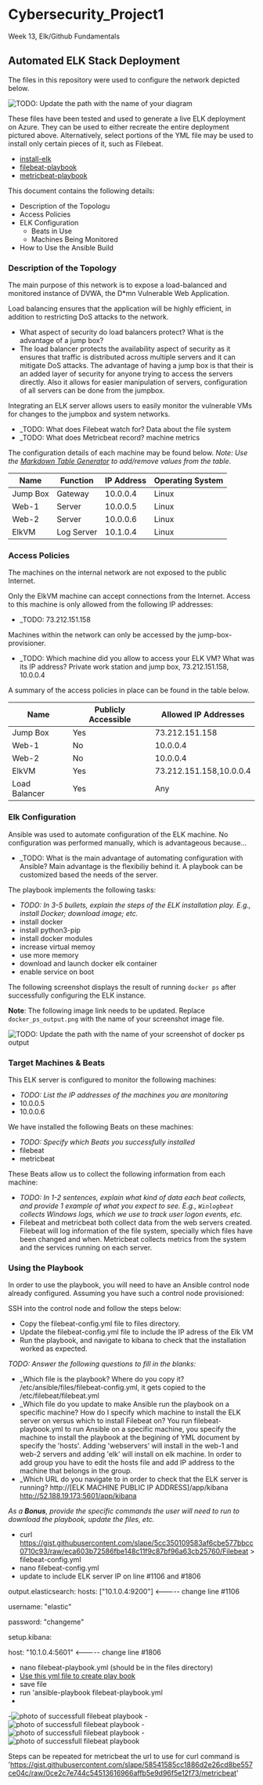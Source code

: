 # Cybersecurity_Project1
Week 13, Elk/Github Fundamentals
## Automated ELK Stack Deployment

The files in this repository were used to configure the network depicted below.
 
![TODO: Update the path with the name of your diagram](Images/Project1.png)

These files have been tested and used to generate a live ELK deployment on Azure. They can be used to either recreate the entire deployment pictured above. Alternatively, select portions of the YML file may be used to install only certain pieces of it, such as Filebeat.

  - [install-elk](https://github.com/oflore12/Cybersecurity_Project1/blob/main/Ansible/install-elk.yml)
  - [filebeat-playbook](https://github.com/oflore12/Cybersecurity_Project1/blob/main/Ansible/filebeat-playbook.yml)
  - [metricbeat-playbook](https://github.com/oflore12/Cybersecurity_Project1/blob/main/Ansible/metricbeat-playbook.yml)

This document contains the following details:
- Description of the Topologu
- Access Policies
- ELK Configuration
  - Beats in Use
  - Machines Being Monitored
- How to Use the Ansible Build


### Description of the Topology

The main purpose of this network is to expose a load-balanced and monitored instance of DVWA, the D*mn Vulnerable Web Application.

Load balancing ensures that the application will be highly efficient, in addition to restricting DoS attacks to the network.
- What aspect of security do load balancers protect? What is the advantage of a jump box?
- The load balancer protects the availability aspect of security as it ensures that traffic is distributed across multiple servers and it can mitigate DoS attacks. The advantage of having a jump box is that their is an added layer of security for anyone trying to access the servers directly. Also it allows for easier manipulation of servers, configuration of all servers can be done from the jumpbox.

Integrating an ELK server allows users to easily monitor the vulnerable VMs for changes to the jumpbox and system networks.
- _TODO: What does Filebeat watch for? Data about the file system
- _TODO: What does Metricbeat record? machine metrics

The configuration details of each machine may be found below.
_Note: Use the [Markdown Table Generator](http://www.tablesgenerator.com/markdown_tables) to add/remove values from the table_.

| Name     | Function  | IP Address | Operating System |
|----------|-----------|------------|------------------|
| Jump Box | Gateway   | 10.0.0.4   | Linux            |
| Web-1    | Server    | 10.0.0.5   | Linux            |
| Web-2    | Server    | 10.0.0.6   | Linux            |
| ElkVM    |Log Server | 10.1.0.4   | Linux            |

### Access Policies

The machines on the internal network are not exposed to the public Internet. 

Only the ElkVM machine can accept connections from the Internet. Access to this machine is only allowed from the following IP addresses:
- _TODO: 73.212.151.158

Machines within the network can only be accessed by the jump-box-provisioner.
- _TODO: Which machine did you allow to access your ELK VM? What was its IP address? Private work station and jump box, 73.212.151.158, 10.0.0.4

A summary of the access policies in place can be found in the table below.

| Name     | Publicly Accessible | Allowed IP Addresses    |
|----------|---------------------|-------------------------|
| Jump Box | Yes                 | 73.212.151.158          |
| Web-1    | No                  | 10.0.0.4                |
| Web-2    | No                  | 10.0.0.4                |
| ElkVM    | Yes                 | 73.212.151.158,10.0.0.4 |
|Load Balancer| Yes              | Any                     |

### Elk Configuration

Ansible was used to automate configuration of the ELK machine. No configuration was performed manually, which is advantageous because...
- _TODO: What is the main advantage of automating configuration with Ansible? Main advantage is the flexibiliy behind it. A playbook can be customized based the needs of the server.

The playbook implements the following tasks:
- _TODO: In 3-5 bullets, explain the steps of the ELK installation play. E.g., install Docker; download image; etc._
- install docker
- install python3-pip
- install docker modules
- increase virtual memoy
- use more memory
- download and launch docker elk container
- enable service on boot

The following screenshot displays the result of running `docker ps` after successfully configuring the ELK instance.

**Note**: The following image link needs to be updated. Replace `docker_ps_output.png` with the name of your screenshot image file.  


![TODO: Update the path with the name of your screenshot of docker ps output](Images/sebp_dockerRunning.png)

### Target Machines & Beats
This ELK server is configured to monitor the following machines:
- _TODO: List the IP addresses of the machines you are monitoring_
- 10.0.0.5
- 10.0.0.6

We have installed the following Beats on these machines:
- _TODO: Specify which Beats you successfully installed_
- filebeat
- metricbeat

These Beats allow us to collect the following information from each machine:
- _TODO: In 1-2 sentences, explain what kind of data each beat collects, and provide 1 example of what you expect to see. E.g., `Winlogbeat` collects Windows logs, which we use to track user logon events, etc._
- Filebeat and metricbeat both collect data from the web servers created. Filebeat will log information of the file system, specially which files have been changed and when. Metricbeat collects metrics from the system and the services running on each server.

### Using the Playbook
In order to use the playbook, you will need to have an Ansible control node already configured. Assuming you have such a control node provisioned: 

SSH into the control node and follow the steps below:
- Copy the filebeat-config.yml file to files directory.
- Update the filebeat-config.yml file to include the IP adress of the Elk VM
- Run the playbook, and navigate to kibana to check that the installation worked as expected.

_TODO: Answer the following questions to fill in the blanks:_
- _Which file is the playbook? Where do you copy it? /etc/ansible/files/filebeat-config.yml, it gets copied to the /etc/filebeat/filebeat.yml
- _Which file do you update to make Ansible run the playbook on a specific machine? How do I specify which machine to install the ELK server on versus which to install Filebeat on? You run filebeat-playbook.yml to run Ansible on a specific machine, you specify the machine to install the playbook at the begining of YML document by specify the 'hosts'. Adding 'webservers' will install in the web-1 and web-2 servers and adding 'elk' will install on elk machine. In order to add group you have to edit the hosts file and add IP address to the machine that belongs in the group.
- _Which URL do you navigate to in order to check that the ELK server is running? http://[ELK MACHINE PUBLIC IP ADDRESS]/app/kibana http://52.188.19.173:5601/app/kibana  

_As a **Bonus**, provide the specific commands the user will need to run to download the playbook, update the files, etc._
- curl https://gist.githubusercontent.com/slape/5cc350109583af6cbe577bbcc0710c93/raw/eca603b72586fbe148c11f9c87bf96a63cb25760/Filebeat > filebeat-config.yml
- nano filebeat-config.yml
- update to include ELK server IP on line #1106 and #1806

output.elasticsearch:
hosts: ["10.1.0.4:9200"] <----- change line #1106

username: "elastic"

password: "changeme"




setup.kibana:

host: "10.1.0.4:5601" <----- change line #1806


- nano filebeat-playbook.yml (should be in the files directory)
- [Use this yml file to create play book](https://github.com/oflore12/Cybersecurity_Project1/blob/main/Ansible/filebeat-playbook.yml)
- save file
- run 'ansible-playbook filebeat-playbook.yml
-
-![photo of successfull filebeat playbook](Images/filebeat-playbook-ansible.png)
-![photo of successfull filebeat playbook](Images/kibana1.png)
-![photo of successfull filebeat playbook](Images/kibana2.png)
-![photo of successfull filebeat playbook](Images/kibana3.png)

Steps can be repeated for metricbeat the url to use for curl command is 'https://gist.githubusercontent.com/slape/58541585cc1886d2e26cd8be557ce04c/raw/0ce2c7e744c54513616966affb5e9d96f5e12f73/metricbeat'

